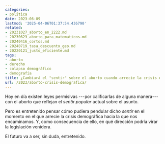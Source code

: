 ```yaml
---
categories:
- política
date: 2023-06-09
lastmod: '2025-04-06T01:37:54.436790'
related:
- 20231027_aborto_en_2222.md
- 20230623_aborto_para_matematicos.md
- 20240416_cortos.md
- 20240719_tasa_descuento_geo.md
- 20220121_justo_eficiente.md
tags:
- aborto
- derecho
- colapso demográfico
- demografía
title: ¿Cambiará el "sentir" sobre el aborto cuando arrecie la crisis demográfica?
url: /2023/aborto-crisis-demografica/
---
```


Hoy en día existen leyes permisivas ---por calificarlas de alguna manera--- con el aborto que reflejan el _sentir popular_ actual sobre el asunto.

Pero es entretenido pensar cómo pudiera pendular dicho _sentir_ en el momento en el que arrecie la crisis demográfica hacia la que nos encaminamos. Y, como consecuencia de ello, en qué dirección podría virar la legislación venidera.

El futuro va a ser, sin duda, entretenido.